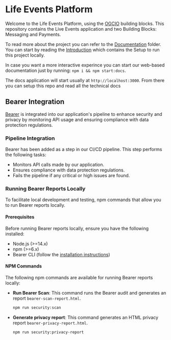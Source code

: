 # Life Events Platform

Welcome to the Life Events Platform, using the [OGCIO](https://www.ogcio.gov.ie/) building blocks.
This repository contains the Live Events application and two Building Blocks: Messaging and Payments.

To read more about the project you can refer to the [Documentation](documentation/docs/) folder.
You can start by reading the [Introduction](documentation/docs/intro.md) which contains the Setup to run this project locally.

In case you want a more interactive experince you can start our web-based documentation just by running: `npm i && npm start:docs`.

The docs application will start usually at `http://localhost:3000`. From there you can setup this repo and read all the technical docs

## Bearer Integration

[Bearer](https://docs.bearer.com/quickstart/) is integrated into our application's pipeline to enhance security and privacy by monitoring API usage and ensuring compliance with data protection regulations.

### Pipeline Integration

Bearer has been added as a step in our CI/CD pipeline. This step performs the following tasks:
- Monitors API calls made by our application.
- Ensures compliance with data protection regulations.
- Fails the pipeline if any critical or high issues are found.

### Running Bearer Reports Locally

To facilitate local development and testing, npm commands that allow you to run Bearer reports locally.

#### Prerequisites

Before running Bearer reports locally, ensure you have the following installed:
- Node.js (>=14.x)
- npm (>=6.x)
- Bearer CLI (follow the [installation instructions](https://docs.bearer.com/quickstart/))

#### NPM Commands

The following npm commands are available for running Bearer reports locally:

- **Run Bearer Scan**: This command runs the Bearer audit and generates an report `bearer-scan-report.html`.

  ```sh
  npm run security:scan
  ```

- **Generate privacy report**: This command generates an HTML privacy report `bearer-privacy-report.html`.

  ```sh
  npm run security:privacy-report
  ```
